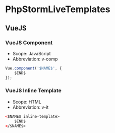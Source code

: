 # PhpStormLiveTemplates

## VueJS

### VueJS Component 

* Scope: JavaScript
* Abbreviation: v-comp

```js
Vue.component('$NAME$', {
    $END$
});
```

### VueJS Inline Template 

* Scope: HTML
* Abbreviation: v-it

```html
<$NAME$ inline-template>
    $END$
</$NAME$>
```
